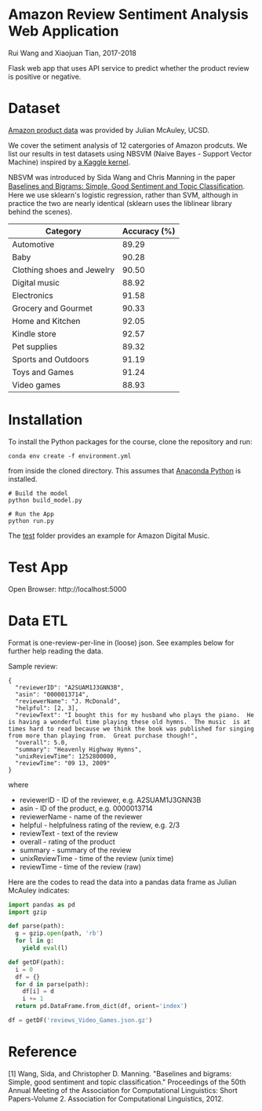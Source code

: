 # Amazon Review Sentiment Analysis Web Application

Rui Wang and Xiaojuan Tian, 2017-2018

Flask web app that uses API service to predict whether the product review is positive or negative.

# Dataset

[Amazon product data](http://jmcauley.ucsd.edu/data/amazon/links.html) was provided by Julian McAuley, UCSD.

We cover the setiment analysis of 12 catergories of Amazon prodcuts. We list our results in test datasets using NBSVM (Naive Bayes - Support Vector Machine) inspired by [a Kaggle kernel]((https://www.kaggle.com/jhoward/nb-svm-strong-linear-baseline-eda-0-052-lb)). 

NBSVM was introduced by Sida Wang and Chris Manning in the paper [Baselines and Bigrams: Simple, Good Sentiment and Topic Classiﬁcation](https://nlp.stanford.edu/pubs/sidaw12_simple_sentiment.pdf). Here we use sklearn's logistic regression, rather than SVM, although in practice the two are nearly identical (sklearn uses the liblinear library behind the scenes).

| Category                   | Accuracy (%) |
|----------------------------|--------------|
| Automotive                 | 89.29        |
| Baby                       | 90.28        |
| Clothing shoes and Jewelry | 90.50        |
| Digital music              | 88.92        |
| Electronics                | 91.58        |
| Grocery and Gourmet        | 90.33        |
| Home and Kitchen           | 92.05        |
| Kindle store               | 92.57        |
| Pet supplies               | 89.32        |
| Sports and Outdoors        | 91.19        |
| Toys and Games             | 91.24        |
| Video games                | 88.93        |

# Installation

To install the Python packages for the course, clone the repository and run:

`conda env create -f environment.yml`

from inside the cloned directory. This assumes that [Anaconda Python](https://www.continuum.io/downloads) is installed.

```
# Build the model 
python build_model.py

# Run the App
python run.py
``` 

The [test](https://github.com/wangruinju/Amazon_Review_Sentiment_Analysis/tree/master/test) folder provides an example for Amazon Digital Music.

# Test App

Open Browser: http://localhost:5000

# Data ETL

Format is one-review-per-line in (loose) json. See examples below for further help reading the data.

Sample review:

```
{
  "reviewerID": "A2SUAM1J3GNN3B",
  "asin": "0000013714",
  "reviewerName": "J. McDonald",
  "helpful": [2, 3],
  "reviewText": "I bought this for my husband who plays the piano.  He is having a wonderful time playing these old hymns.  The music  is at times hard to read because we think the book was published for singing from more than playing from.  Great purchase though!",
  "overall": 5.0,
  "summary": "Heavenly Highway Hymns",
  "unixReviewTime": 1252800000,
  "reviewTime": "09 13, 2009"
}
```
where

* reviewerID - ID of the reviewer, e.g. A2SUAM1J3GNN3B
* asin - ID of the product, e.g. 0000013714
* reviewerName - name of the reviewer
* helpful - helpfulness rating of the review, e.g. 2/3
* reviewText - text of the review
* overall - rating of the product
* summary - summary of the review
* unixReviewTime - time of the review (unix time)
* reviewTime - time of the review (raw)

 Here are the codes to read the data into a pandas data frame as Julian McAuley indicates:

```python
import pandas as pd
import gzip

def parse(path):
  g = gzip.open(path, 'rb')
  for l in g:
    yield eval(l)

def getDF(path):
  i = 0
  df = {}
  for d in parse(path):
    df[i] = d
    i += 1
  return pd.DataFrame.from_dict(df, orient='index')

df = getDF('reviews_Video_Games.json.gz')
```

# Reference

[1] Wang, Sida, and Christopher D. Manning. "Baselines and bigrams: Simple, good sentiment and topic classification." Proceedings of the 50th Annual Meeting of the Association for Computational Linguistics: Short Papers-Volume 2. Association for Computational Linguistics, 2012.
